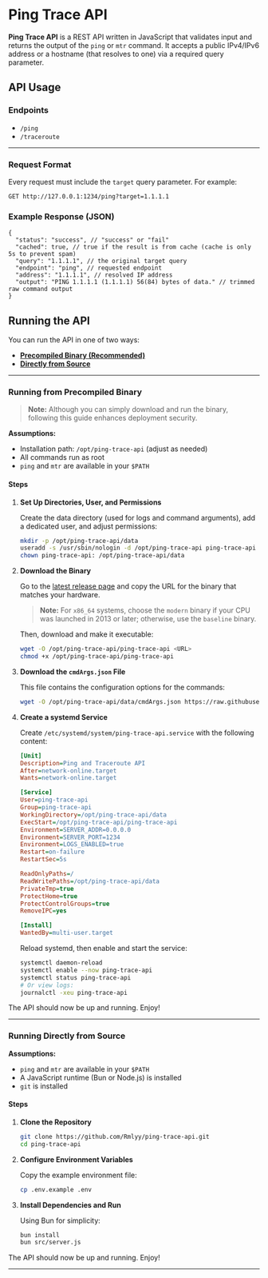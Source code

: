 # Ping Trace API

**Ping Trace API** is a REST API written in JavaScript that validates input and returns the output of the `ping` or `mtr` command. It accepts a public IPv4/IPv6 address or a hostname (that resolves to one) via a required query parameter.

## API Usage

### Endpoints

- `/ping`
- `/traceroute`

---

### Request Format

Every request must include the `target` query parameter. For example:

```
GET http://127.0.0.1:1234/ping?target=1.1.1.1
```

### Example Response (JSON)

```jsonc
{
  "status": "success", // "success" or "fail"
  "cached": true, // true if the result is from cache (cache is only 5s to prevent spam)
  "query": "1.1.1.1", // the original target query
  "endpoint": "ping", // requested endpoint
  "address": "1.1.1.1", // resolved IP address
  "output": "PING 1.1.1.1 (1.1.1.1) 56(84) bytes of data." // trimmed raw command output
}
```

## Running the API

You can run the API in one of two ways:

- [**Precompiled Binary (Recommended)**](#running-from-precompiled-binary)
- [**Directly from Source**](#running-directly-from-source)

---

### Running from Precompiled Binary

> **Note:** Although you can simply download and run the binary, following this guide enhances deployment security.

**Assumptions:**

- Installation path: `/opt/ping-trace-api` (adjust as needed)
- All commands run as root
- `ping` and `mtr` are available in your `$PATH`

#### Steps

1. **Set Up Directories, User, and Permissions**

   Create the data directory (used for logs and command arguments), add a dedicated user, and adjust permissions:

   ```bash
   mkdir -p /opt/ping-trace-api/data
   useradd -s /usr/sbin/nologin -d /opt/ping-trace-api ping-trace-api
   chown ping-trace-api: /opt/ping-trace-api/data
   ```

2. **Download the Binary**

   Go to the [latest release page](https://github.com/Rmlyy/ping-trace-api/releases/latest) and copy the URL for the binary that matches your hardware.

   > **Note:** For `x86_64` systems, choose the `modern` binary if your CPU was launched in 2013 or later; otherwise, use the `baseline` binary.

   Then, download and make it executable:

   ```bash
   wget -O /opt/ping-trace-api/ping-trace-api <URL>
   chmod +x /opt/ping-trace-api/ping-trace-api
   ```

3. **Download the `cmdArgs.json` File**

   This file contains the configuration options for the commands:

   ```bash
   wget -O /opt/ping-trace-api/data/cmdArgs.json https://raw.githubusercontent.com/Rmlyy/ping-trace-api/refs/heads/main/cmdArgs.json
   ```

4. **Create a systemd Service**

   Create `/etc/systemd/system/ping-trace-api.service` with the following content:

   ```ini
   [Unit]
   Description=Ping and Traceroute API
   After=network-online.target
   Wants=network-online.target

   [Service]
   User=ping-trace-api
   Group=ping-trace-api
   WorkingDirectory=/opt/ping-trace-api/data
   ExecStart=/opt/ping-trace-api/ping-trace-api
   Environment=SERVER_ADDR=0.0.0.0
   Environment=SERVER_PORT=1234
   Environment=LOGS_ENABLED=true
   Restart=on-failure
   RestartSec=5s

   ReadOnlyPaths=/
   ReadWritePaths=/opt/ping-trace-api/data
   PrivateTmp=true
   ProtectHome=true
   ProtectControlGroups=true
   RemoveIPC=yes

   [Install]
   WantedBy=multi-user.target
   ```

   Reload systemd, then enable and start the service:

   ```bash
   systemctl daemon-reload
   systemctl enable --now ping-trace-api
   systemctl status ping-trace-api
   # Or view logs:
   journalctl -xeu ping-trace-api
   ```

The API should now be up and running. Enjoy!

---

### Running Directly from Source

**Assumptions:**

- `ping` and `mtr` are available in your `$PATH`
- A JavaScript runtime (Bun or Node.js) is installed
- `git` is installed

#### Steps

1. **Clone the Repository**

   ```bash
   git clone https://github.com/Rmlyy/ping-trace-api.git
   cd ping-trace-api
   ```

2. **Configure Environment Variables**

   Copy the example environment file:

   ```bash
   cp .env.example .env
   ```

3. **Install Dependencies and Run**

   Using Bun for simplicity:

   ```bash
   bun install
   bun src/server.js
   ```

The API should now be up and running. Enjoy!

---
